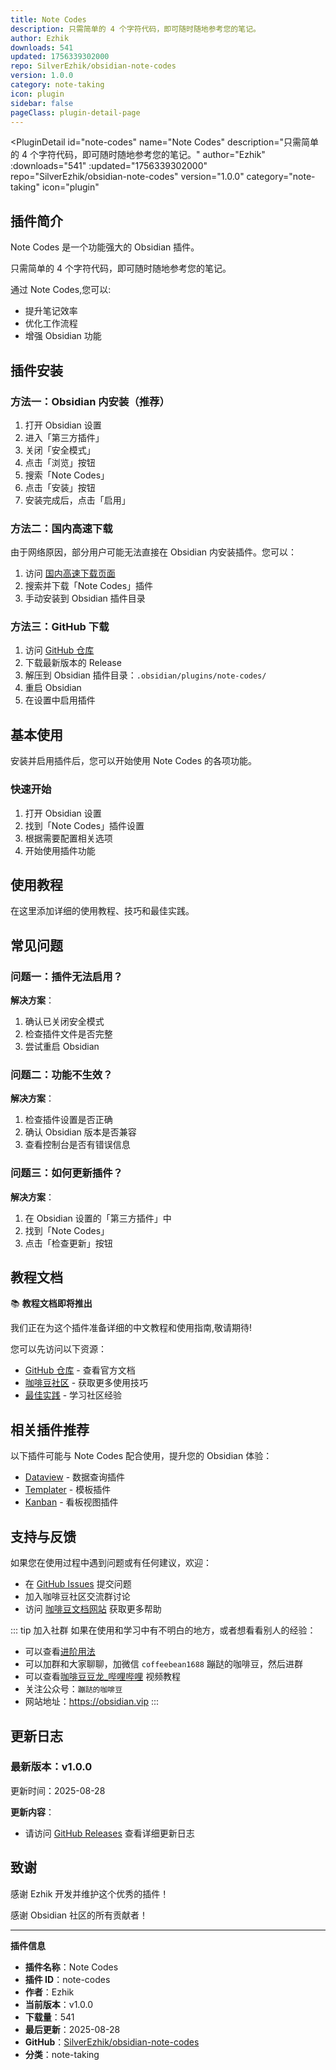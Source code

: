 ```yaml
---
title: Note Codes
description: 只需简单的 4 个字符代码，即可随时随地参考您的笔记。
author: Ezhik
downloads: 541
updated: 1756339302000
repo: SilverEzhik/obsidian-note-codes
version: 1.0.0
category: note-taking
icon: plugin
sidebar: false
pageClass: plugin-detail-page
---
```


<PluginDetail
  id="note-codes"
  name="Note Codes"
  description="只需简单的 4 个字符代码，即可随时随地参考您的笔记。"
  author="Ezhik"
  :downloads="541"
  :updated="1756339302000"
  repo="SilverEzhik/obsidian-note-codes"
  version="1.0.0"
  category="note-taking"
  icon="plugin"
>

<!-- AUTO_GENERATED_START -->
## 插件简介

Note Codes 是一个功能强大的 Obsidian 插件。

只需简单的 4 个字符代码，即可随时随地参考您的笔记。

通过 Note Codes,您可以:

- 提升笔记效率
- 优化工作流程
- 增强 Obsidian 功能

<!-- AUTO_GENERATED_END -->

<!-- AUTO_GENERATED_START -->
## 插件安装

### 方法一：Obsidian 内安装（推荐）

1. 打开 Obsidian 设置
2. 进入「第三方插件」
3. 关闭「安全模式」
4. 点击「浏览」按钮
5. 搜索「Note Codes」
6. 点击「安装」按钮
7. 安装完成后，点击「启用」

### 方法二：国内高速下载

由于网络原因，部分用户可能无法直接在 Obsidian 内安装插件。您可以：

1. 访问 [国内高速下载页面](/zh/documentation/obsidian-plugins-download.html)
2. 搜索并下载「Note Codes」插件
3. 手动安装到 Obsidian 插件目录

### 方法三：GitHub 下载

1. 访问 [GitHub 仓库](https://github.com/SilverEzhik/obsidian-note-codes)
2. 下载最新版本的 Release
3. 解压到 Obsidian 插件目录：`.obsidian/plugins/note-codes/`
4. 重启 Obsidian
5. 在设置中启用插件

## 基本使用

安装并启用插件后，您可以开始使用 Note Codes 的各项功能。

### 快速开始

1. 打开 Obsidian 设置
2. 找到「Note Codes」插件设置
3. 根据需要配置相关选项
4. 开始使用插件功能

<!-- AUTO_GENERATED_END -->

<!-- CUSTOM_CONTENT_START:tutorial -->
## 使用教程

在这里添加详细的使用教程、技巧和最佳实践。

<!-- CUSTOM_CONTENT_END:tutorial -->

<!-- SHARED_CONTENT_START -->
## 常见问题

### 问题一：插件无法启用？

**解决方案**：
1. 确认已关闭安全模式
2. 检查插件文件是否完整
3. 尝试重启 Obsidian

### 问题二：功能不生效？

**解决方案**：
1. 检查插件设置是否正确
2. 确认 Obsidian 版本是否兼容
3. 查看控制台是否有错误信息

### 问题三：如何更新插件？

**解决方案**：
1. 在 Obsidian 设置的「第三方插件」中
2. 找到「Note Codes」
3. 点击「检查更新」按钮

## 教程文档

📚 **教程文档即将推出**

我们正在为这个插件准备详细的中文教程和使用指南,敬请期待!

您可以先访问以下资源：
- [GitHub 仓库](https://github.com/SilverEzhik/obsidian-note-codes) - 查看官方文档
- [咖啡豆社区](/zh/bases/) - 获取更多使用技巧
- [最佳实践](/zh/best-practices/) - 学习社区经验

## 相关插件推荐

以下插件可能与 Note Codes 配合使用，提升您的 Obsidian 体验：

- [Dataview](/zh/plugins/dataview.html) - 数据查询插件
- [Templater](/zh/plugins/templater-obsidian.html) - 模板插件
- [Kanban](/zh/plugins/obsidian-kanban.html) - 看板视图插件

## 支持与反馈

如果您在使用过程中遇到问题或有任何建议，欢迎：

- 在 [GitHub Issues](https://github.com/SilverEzhik/obsidian-note-codes/issues) 提交问题
- 加入咖啡豆社区交流群讨论
- 访问 [咖啡豆文档网站](https://obsidian.vip) 获取更多帮助

::: tip 加入社群
如果在使用和学习中有不明白的地方，或者想看看别人的经验：
- 可以查看[进阶用法](/zh/advanced)
- 可以加群和大家聊聊，加微信 `coffeebean1688` 蹦跶的咖啡豆，然后进群
- 可以查看[咖啡豆豆龙_哔哩哔哩](https://space.bilibili.com/618777356) 视频教程
- 关注公众号：`蹦跶的咖啡豆`
- 网站地址：https://obsidian.vip
:::
<!-- SHARED_CONTENT_END -->

<!-- AUTO_GENERATED_START -->
## 更新日志

### 最新版本：v1.0.0

更新时间：2025-08-28

**更新内容**：
- 请访问 [GitHub Releases](https://github.com/SilverEzhik/obsidian-note-codes/releases) 查看详细更新日志

## 致谢

感谢 Ezhik 开发并维护这个优秀的插件！

感谢 Obsidian 社区的所有贡献者！

---

**插件信息**
- **插件名称**：Note Codes
- **插件 ID**：note-codes
- **作者**：Ezhik
- **当前版本**：v1.0.0
- **下载量**：541
- **最后更新**：2025-08-28
- **GitHub**：[SilverEzhik/obsidian-note-codes](https://github.com/SilverEzhik/obsidian-note-codes)
- **分类**：note-taking
<!-- AUTO_GENERATED_END -->

</PluginDetail>

